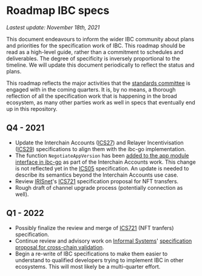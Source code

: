 # Roadmap IBC specs

_Lastest update: November 18th, 2021_

This document endeavours to inform the wider IBC community about plans and priorities for the specification work of IBC. This roadmap should be read as a high-level guide, rather than a commitment to schedules and deliverables. The degree of specificity is inversely proportional to the timeline. We will update this document periodically to reflect the status and plans.
 
This roadmap reflects the major activities that the [standards committee](STANDARDS_COMMITTEE.md) is engaged with in the coming quarters. It is, by no means, a thorough reflection of all the specification work that is happening in the broad ecosystem, as many other parties work as well in specs that eventually end up in this repository.

## Q4 - 2021

- Update the Interchain Accounts ([ICS27](https://github.com/cosmos/ibc/blob/master/spec/app/ics-027-interchain-accounts/README.md)) and Relayer Incentivisation ([ICS29](https://github.com/cosmos/ibc/tree/master/spec/app/ics-029-fee-payment)) specifications to align them with the ibc-go implementation.
- The function `NegotiateAppVersion` has been [added to the app module interface in ibc-go](https://github.com/cosmos/ibc-go/pull/384) as part of the Interchain Accounts work. This change is not reflected yet in the [ICS05](https://github.com/cosmos/ibc/blob/master/spec/core/ics-005-port-allocation/README.md) specification. An update is needed to describe its semantics beyond the Interchain Accounts use case.
- Review [IRISnet](https://www.irisnet.org)'s [ICS721](https://github.com/cosmos/ibc/pull/615) specification proposal for NFT transfers.
- Rough draft of channel upgrade process (potentially connection as well).

## Q1 - 2022

- Possibly finalize the review and merge of [ICS721](https://github.com/cosmos/ibc/pull/615) (NFT tranfers) specification.
- Continue review and advisory work on [Informal Systems](https://informal.systems)' [specification proposal for cross-chain validation](https://github.com/cosmos/ibc/pull/563).
- Begin a re-write of IBC specifications to make them easier to understand to qualified developers trying to implement IBC in other ecosystems. This will most likely be a multi-quarter effort.